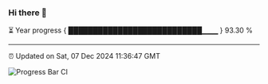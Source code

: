 ### Hi there 👋

⏳ Year progress { ███████████████████████████▁▁▁ } 93.30 %

---

⏰ Updated on Sat, 07 Dec 2024 11:36:47 GMT

![Progress Bar CI](https://github.com/IshwaranRudhara/GIT-ACTION/workflows/Progress%20Bar%20CI/badge.svg)

